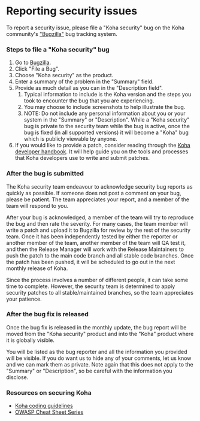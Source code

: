 # Reporting security issues

To report a security issue, please file a "Koha security" bug on the Koha community's ["Bugzilla"](https://bugs.koha-community.org/bugzilla3/) bug tracking system.

### Steps to file a "Koha security" bug
1. Go to [Bugzilla](https://bugs.koha-community.org/bugzilla3/).
2. Click "File a Bug".
3. Choose "Koha security" as the product.
4. Enter a summary of the problem in the "Summary" field.
5. Provide as much detail as you can in the "Description field".
    1. Typical information to include is the Koha version and the steps you took to encounter the bug that you are experiencing.
    2. You may choose to include screenshots to help illustrate the bug.
    3. NOTE: Do not include any personal information about you or your system in the "Summary" or "Description". While a "Koha security" bug is private to the security team while the bug is active, once the bug is fixed (in all supported versions) it will become a "Koha" bug which is publicly viewable by anyone.
6. If you would like to provide a patch, consider reading through the [Koha developer handbook](https://wiki.koha-community.org/wiki/Developer_handbook). It will help guide you on the tools and processes that Koha developers use to write and submit patches.

### After the bug is submitted
The Koha security team endeavour to acknowledge security bug reports as quickly as possible. If someone does not post a comment on your bug, please be patient. The team appreciates your report, and a member of the team will respond to you.

After your bug is acknowledged, a member of the team will try to reproduce the bug and then rate the severity. For many cases, the team member will write a patch and upload it to Bugzilla for review by the rest of the security team. Once it has been independently tested by either the reporter or another member of the team, another member of the team will QA test it, and then the Release Manager will work with the Release Maintainers to push the patch to the main code branch and all stable code branches. Once the patch has been pushed, it will be scheduled to go out in the next monthly release of Koha.

Since the process involves a number of different people, it can take some time to complete. However, the security team is determined to apply security patches to all stable/maintained branches, so the team appreciates your patience.

### After the bug fix is released
Once the bug fix is released in the monthly update, the bug report will be moved from the "Koha security" product and into the "Koha" product where it is globally visible.

You will be listed as the bug reporter and all the information you provided will be visible. If you do want us to hide any of your comments, let us know and we can mark them as private. Note again that this does not apply to the "Summary" or "Description", so be careful with the information you disclose.

### Resources on securing Koha
* [Koha coding guidelines](https://wiki.koha-community.org/wiki/Coding_Guidelines)
* [OWASP Cheat Sheet Series](https://cheatsheetseries.owasp.org/)
